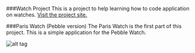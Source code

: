 ###Watch Project
This is a project to help learning how to code application on watches.  [Visit the project site.](http://watch-projet.memoris.xyz)

###Paris Watch (Pebble version)
The Paris Watch is the first part of this project. This is a simple application for the Pebble Watch. 



![alt tag](https://raw.github.com/Msimoneau/paris/master/img/Pebble.png)
